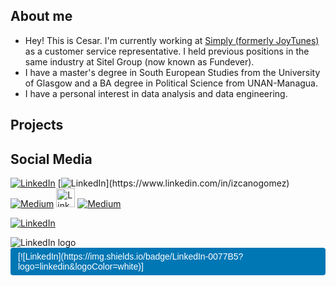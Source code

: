 ## About me
- Hey! This is Cesar. I'm currently working at [Simply (formerly JoyTunes)](https://www.hellosimply.com/]) as a customer service representative. I held previous positions in the same industry at Sitel Group (now known as Fundever). 
- I have a master's degree in South European Studies from the University of Glasgow and a BA degree in Political Science from UNAN-Managua.
- I have a personal interest in data analysis and data engineering. 

## Projects

## Social Media
[![LinkedIn](https://img.shields.io/badge/LinkedIn-0077B5?logo=linkedin&logoColor=white)](https://www.linkedin.com/in/izcanogomez/)
[![LinkedIn](https://img.shields.io/badge/LinkedIn-0077B5?style=for-the-badge&logo=(https://icons8.com/icon/13930/linkedin)/path/linkedin.svg&logoColor=white)](https://www.linkedin.com/in/izcanogomez)
[![Medium](https://img.shields.io/badge/Medium-000000?style=for-the-badge&logo=medium&logoColor=white)](https://medium.com/@cesarizcano)
[<img src="https://img.icons8.com/ios-filled/50/0077B5/linkedin.png" alt="LinkedIn" height="30"/>](https://www.linkedin.com/in/izcanogomez)
[![Medium](https://img.shields.io/badge/Medium-000000?style=for-the-badge&logo=medium&logoColor=white)](https://medium.com/@cesarizcano)

[<img src="https://img.shields.io/badge/LinkedIn-0077B5?style=for-the-badge&logo=linkedin&logoColor=white" alt="LinkedIn"/>](https://www.linkedin.com/in/izcanogomez)

<a href="https://www.linkedin.com/in/izcanogomez" style="text-decoration: none;">
  <img src="https://img.icons8.com/color/28/ffffff/linkedin--v1.png" alt="LinkedIn logo" style="vertical-align: middle;"/>
  <span style="display: inline-block; background-color: #0077B5; color: white; padding: 6px 12px; font-family: sans-serif; font-size: 14px; border-radius: 4px; vertical-align: middle;">
    [![LinkedIn](https://img.shields.io/badge/LinkedIn-0077B5?logo=linkedin&logoColor=white)]
  </span>
</a>
